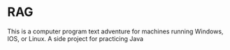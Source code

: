 # RAG
This is a computer program text adventure for machines running Windows, IOS, or Linux. 
A side project for practicing Java
